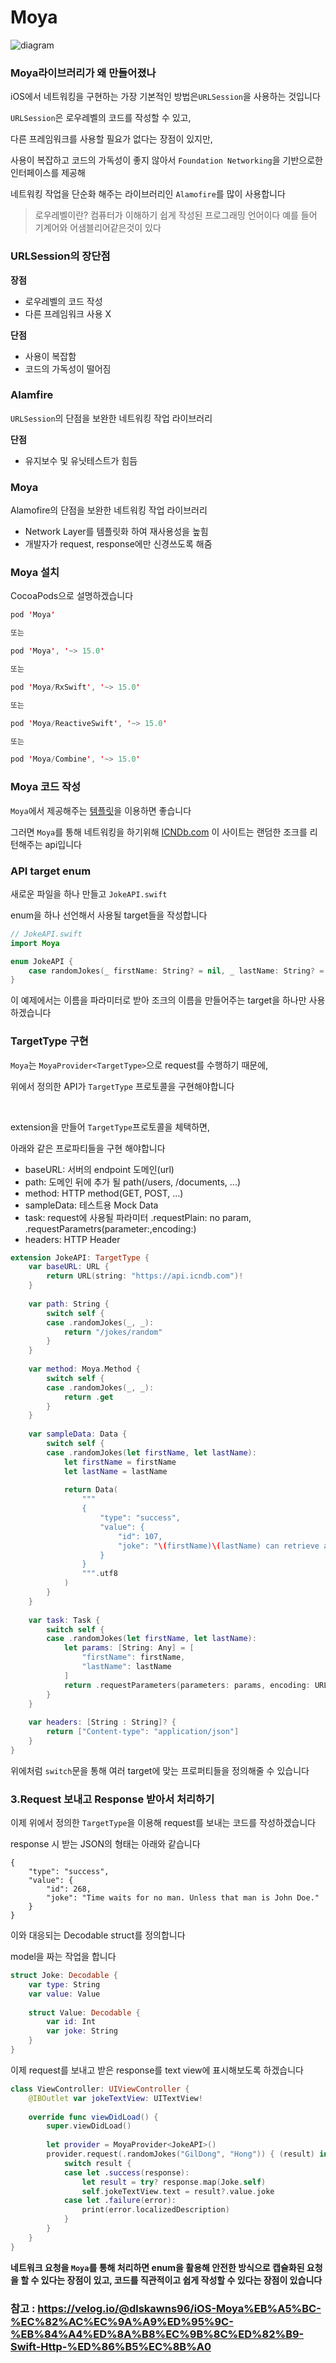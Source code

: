 # Moya

![diagram](https://user-images.githubusercontent.com/81547954/165767944-9bea0e7f-80c8-4caa-b7b4-91de0e7b436e.png)

### Moya라이브러리가 왜 만들어졌나

iOS에서 네트워킹을 구현하는 가장 기본적인 방법은`URLSession`을 사용하는 것입니다

`URLSession`은 로우레벨의 코드를 작성할 수 있고,

다른 프레임워크를 사용할 필요가 없다는 장점이 있지만,

사용이 복잡하고 코드의 가독성이 좋지 않아서 `Foundation Networking`을 기반으로한 인터페이스를 제공해 

네트워킹 작업을 단순화 해주는 라이브러리인 `Alamofire`를 많이 사용합니다

> 로우레벨이란? 컴퓨터가 이해하기 쉽게 작성된 프로그래밍 언어이다 예를 들어 기계어와 어샘블리어같은것이 있다

### URLSession의 장단점
**장점**
* 로우레벨의 코드 작성
* 다른 프레임워크 사용 X

**단점**
* 사용이 복잡함
* 코드의 가독성이 떨어짐

### Alamfire
`URLSession`의 단점을 보완한 네트워킹 작업 라이브러리

**단점**

* 유지보수 및 유닛테스트가 힘듬

### Moya

Alamofire의 단점을 보완한 네트워킹 작업 라이브러리

* Network Layer를 템플릿화 하여 재사용성을 높힘
* 개발자가 request, response에만 신경쓰도록 해줌

### Moya 설치

CocoaPods으로 설명하겠습니다

```swift
pod 'Moya'

또는

pod 'Moya', '~> 15.0'

또는

pod 'Moya/RxSwift', '~> 15.0'

또는

pod 'Moya/ReactiveSwift', '~> 15.0'

또는

pod 'Moya/Combine', '~> 15.0'
```

### Moya 코드 작성

`Moya`에서 제공해주는 <a href="https://github.com/Moya/Moya/blob/master/docs/Examples/Basic.md">템플릿</a>을 이용하면 좋습니다

그러면 `Moya`를 통해 네트워킹을 하기위해 <a href="http://www.icndb.com/">ICNDb.com</a> 이 사이트는 랜덤한 조크를 리턴해주는 api입니다

### API target enum

새로운 파일을 하나 만들고 `JokeAPI.swift`

enum을 하나 선언해서 사용될 target들을 작성합니다

```swift
// JokeAPI.swift
import Moya

enum JokeAPI {
    case randomJokes(_ firstName: String? = nil, _ lastName: String? = nil)
}
```
이 예제에서는 이름을 파라미터로 받아 조크의 이름을 만들어주는 target을 하나만 사용하겠습니다

### TargetType 구현

`Moya`는 `MoyaProvider<TargetType>`으로 request를 수행하기 때문에,

위에서 정의한 API가 `TargetType` 프로토콜을 구현해야합니다

<br>

extension을 만들어 `TargetType`프로토콜을 체택하면,

아래와 같은 프로파티들을 구현 해야합니다

* baseURL: 서버의 endpoint 도메인(url)
* path: 도메인 뒤에 추가 될 path(/users, /documents, ...)
* method: HTTP method(GET, POST, ...)
* sampleData: 테스트용 Mock Data
* task: request에 사용될 파라미터 .requestPlain: no param, .requestParametrs(parameter:,encoding:)
* headers: HTTP Header

```swift
extension JokeAPI: TargetType {
    var baseURL: URL {
        return URL(string: "https://api.icndb.com")!
    }
    
    var path: String {
        switch self {
        case .randomJokes(_, _):
            return "/jokes/random"
        }
    }
    
    var method: Moya.Method {
        switch self {
        case .randomJokes(_, _):
            return .get
        }
    }
    
    var sampleData: Data {
        switch self {
        case .randomJokes(let firstName, let lastName):
            let firstName = firstName
            let lastName = lastName
            
            return Data(
                """
                {
                    "type": "success",
                    "value": {
                        "id": 107,
                        "joke": "\(firstName)\(lastName) can retrieve anything from /dev/null."
                    }
                }
                """.utf8
            )
        }
    }
    
    var task: Task {
        switch self {
        case .randomJokes(let firstName, let lastName):
            let params: [String: Any] = [
                "firstName": firstName,
                "lastName": lastName
            ]
            return .requestParameters(parameters: params, encoding: URLEncoding.queryString)
        }
    }
    
    var headers: [String : String]? {
        return ["Content-type": "application/json"]
    }
}
```

위에처럼 `switch`문을 통해 여러 target에 맞는 프로퍼티들을 정의해줄 수 있습니다

### 3.Request 보내고 Response 받아서 처리하기

이제 위에서 정의한 `TargetType`을 이용해 request를 보내는 코드를 작성하겠습니다

response 시 받는 JSON의 형태는 아래와 같습니다

```
{
    "type": "success",
    "value": {
        "id": 268,
        "joke": "Time waits for no man. Unless that man is John Doe."
    }
}
```

이와 대응되는 Decodable struct를 정의합니다 

model을 짜는 작업을 합니다

```swift
struct Joke: Decodable {
    var type: String
    var value: Value
    
    struct Value: Decodable {
        var id: Int
        var joke: String
    }
}
```

이제 request를 보내고 받은 response를 text view에 표시해보도록 하겠습니다

```swift
class ViewController: UIViewController {
    @IBOutlet var jokeTextView: UITextView!
    
    override func viewDidLoad() {
        super.viewDidLoad()
        
        let provider = MoyaProvider<JokeAPI>()
        provider.request(.randomJokes("GilDong", "Hong")) { (result) in
            switch result {
            case let .success(response):
                let result = try? response.map(Joke.self)
                self.jokeTextView.text = result?.value.joke
            case let .failure(error):
                print(error.localizedDescription)
            }
        }
    }
}
```

**네트워크 요청을 `Moya`를 통해 처리하면 enum을 활용해 안전한 방식으로 캡슐화된 요청을 할 수 있다는 장점이 있고, 코드를 직관적이고 쉽게 작성할 수 있다는 장점이 있습니다**

### 참고 : https://velog.io/@dlskawns96/iOS-Moya%EB%A5%BC-%EC%82%AC%EC%9A%A9%ED%95%9C-%EB%84%A4%ED%8A%B8%EC%9B%8C%ED%82%B9-Swift-Http-%ED%86%B5%EC%8B%A0
